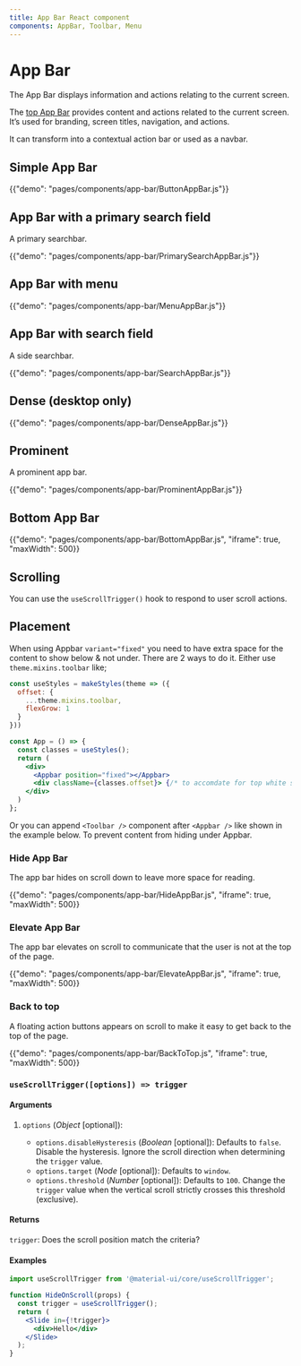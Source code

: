 ```yaml
---
title: App Bar React component
components: AppBar, Toolbar, Menu
---
```


# App Bar

<p class="description">The App Bar displays information and actions relating to the current screen.</p>

The [top App Bar](https://material.io/design/components/app-bars-top.html) provides content and actions related to the current screen. It’s used for branding, screen titles, navigation, and actions.

It can transform into a contextual action bar or used as a navbar.

## Simple App Bar

{{"demo": "pages/components/app-bar/ButtonAppBar.js"}}

## App Bar with a primary search field

A primary searchbar.

{{"demo": "pages/components/app-bar/PrimarySearchAppBar.js"}}

## App Bar with menu

{{"demo": "pages/components/app-bar/MenuAppBar.js"}}

## App Bar with search field

A side searchbar.

{{"demo": "pages/components/app-bar/SearchAppBar.js"}}

## Dense (desktop only)

{{"demo": "pages/components/app-bar/DenseAppBar.js"}}

## Prominent

A prominent app bar.

{{"demo": "pages/components/app-bar/ProminentAppBar.js"}}

## Bottom App Bar

{{"demo": "pages/components/app-bar/BottomAppBar.js", "iframe": true, "maxWidth": 500}}

## Scrolling

You can use the `useScrollTrigger()` hook to respond to user scroll actions.

## Placement

When using Appbar `variant="fixed"` you need to have extra space for the content to show below
& not under. There are 2 ways to do it. Either use `theme.mixins.toolbar` like;

```jsx
const useStyles = makeStyles(theme => ({
  offset: {
    ...theme.mixins.toolbar,
    flexGrow: 1
  }
}))

const App = () => {
  const classes = useStyles();
  return (
    <div>
      <Appbar position="fixed"></Appbar>
      <div className={classes.offset}> {/* to accomdate for top white space */}
    </div>
  )
};
```

Or you can append `<Toolbar />` component after `<Appbar />` like shown in the example
below. To prevent content from hiding under Appbar.

### Hide App Bar

The app bar hides on scroll down to leave more space for reading.

{{"demo": "pages/components/app-bar/HideAppBar.js", "iframe": true, "maxWidth": 500}}

### Elevate App Bar

The app bar elevates on scroll to communicate that the user is not at the top of the page.

{{"demo": "pages/components/app-bar/ElevateAppBar.js", "iframe": true, "maxWidth": 500}}

### Back to top

A floating action buttons appears on scroll to make it easy to get back to the top of the page.

{{"demo": "pages/components/app-bar/BackToTop.js", "iframe": true, "maxWidth": 500}}

### `useScrollTrigger([options]) => trigger`

#### Arguments

1. `options` (*Object* [optional]):

    - `options.disableHysteresis` (*Boolean* [optional]): Defaults to `false`. Disable the hysteresis. Ignore the scroll direction when determining the `trigger` value.
    - `options.target` (*Node* [optional]): Defaults to `window`.
    - `options.threshold` (*Number* [optional]): Defaults to `100`. Change the `trigger` value when the vertical scroll strictly crosses this threshold (exclusive).

#### Returns

`trigger`: Does the scroll position match the criteria?

#### Examples

```jsx
import useScrollTrigger from '@material-ui/core/useScrollTrigger';

function HideOnScroll(props) {
  const trigger = useScrollTrigger();
  return (
    <Slide in={!trigger}>
      <div>Hello</div>
    </Slide>
  );
}
```
